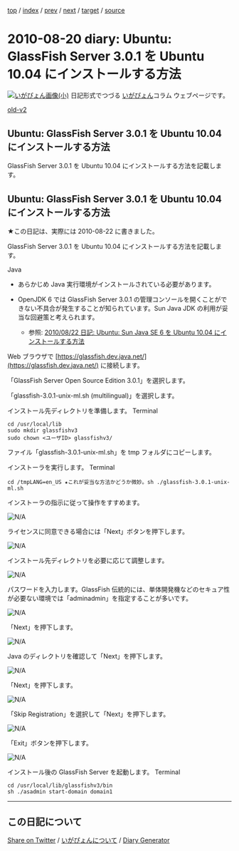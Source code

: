[top](https://igapyon.github.io/diary/) 
 / [index](https://igapyon.github.io/diary/2010/index.html) 
 / [prev](https://igapyon.github.io/diary/2010/ig100819.html) 
 / [next](https://igapyon.github.io/diary/2010/ig100821.html) 
 / [target](https://igapyon.github.io/diary/2010/ig100820.html) 
 / [source](https://github.com/igapyon/diary/blob/gh-pages/2010/ig100820.html.src.md) 

2010-08-20 diary: Ubuntu: GlassFish Server 3.0.1 を Ubuntu 10.04 にインストールする方法
=====================================================================================================
[![いがぴょん画像(小)](https://igapyon.github.io/diary/images/iga200306s.jpg "いがぴょん")](https://igapyon.github.io/diary/memo/memoigapyon.html) 日記形式でつづる [いがぴょん](https://igapyon.github.io/diary/memo/memoigapyon.html)コラム ウェブページです。

[old-v2](ig100820-orig.html)

## Ubuntu: GlassFish Server 3.0.1 を Ubuntu 10.04 にインストールする方法

GlassFish Server 3.0.1 を Ubuntu 10.04 にインストールする方法を記載します。


## Ubuntu: GlassFish Server 3.0.1 を Ubuntu 10.04 にインストールする方法

★この日記は、実際には 2010-08-22 に書きました。

GlassFish Server 3.0.1 を Ubuntu 10.04 にインストールする方法を記載します。

Java

* あらかじめ Java 実行環境がインストールされている必要があります。
  
* OpenJDK 6 では GlassFish Server 3.0.1 の管理コンソールを開くことができない不具合が発生することが知られています。Sun
  Java JDK の利用が妥当な回避策と考えられます。
  
  * 参照: [2010/08/22 日記: Ubuntu: Sun Java SE 6 を Ubuntu 10.04 にインストールする方法](ig100822.html)
  

Web ブラウザで [https://glassfish.dev.java.net/](https://glassfish.dev.java.net/) に接続します。

「GlassFish Server Open Source Edition 3.0.1」を選択します。

「glassfish-3.0.1-unix-ml.sh (multilingual)」を選択します。

インストール先ディレクトリを準備します。
Terminal

      
```
cd /usr/local/lib
sudo mkdir glassfishv3
sudo chown <ユーザID> glassfishv3/
```

      

ファイル「glassfish-3.0.1-unix-ml.sh」を tmp フォルダにコピーします。

インストーラを実行します。
Terminal

      
```
cd /tmpLANG=en_US ★これが妥当な方法かどうか微妙。sh ./glassfish-3.0.1-unix-ml.sh
```

      

インストーラの指示に従って操作をすすめます。

![N/A](http://www.igapyon.jp/igapyon/image/diary/2010/20100820ubugf001.png)

ライセンスに同意できる場合には「Next」ボタンを押下します。

![N/A](http://www.igapyon.jp/igapyon/image/diary/2010/20100820ubugf002.png)

インストール先ディレクトリを必要に応じて調整します。

![N/A](http://www.igapyon.jp/igapyon/image/diary/2010/20100820ubugf003.png)

パスワードを入力します。GlassFish 伝統的には、単体開発機などのセキュア性が必要ない環境では「adminadmin」を指定することが多いです。

![N/A](http://www.igapyon.jp/igapyon/image/diary/2010/20100820ubugf004.png)

「Next」を押下します。

![N/A](http://www.igapyon.jp/igapyon/image/diary/2010/20100820ubugf005.png)

Java のディレクトリを確認して「Next」を押下します。

![N/A](http://www.igapyon.jp/igapyon/image/diary/2010/20100820ubugf006.png)

「Next」を押下します。

![N/A](http://www.igapyon.jp/igapyon/image/diary/2010/20100820ubugf007.png)

「Skip Registration」を選択して「Next」を押下します。

![N/A](http://www.igapyon.jp/igapyon/image/diary/2010/20100820ubugf008.png)

「Exit」ボタンを押下します。

![N/A](http://www.igapyon.jp/igapyon/image/diary/2010/20100820ubugf009.png)

インストール後の GlassFish Server を起動します。
Terminal

      
```
cd /usr/local/lib/glassfishv3/bin
sh ./asadmin start-domain domain1
```

----------------------------------------------------------------------------------------------------

## この日記について

[Share on Twitter](https://twitter.com/intent/tweet?hashtags=igapyon%2Cdiary%2C%E3%81%84%E3%81%8C%E3%81%B4%E3%82%87%E3%82%93&text=Ubuntu%3A+GlassFish+Server+3.0.1+%E3%82%92+Ubuntu+10.04+%E3%81%AB%E3%82%A4%E3%83%B3%E3%82%B9%E3%83%88%E3%83%BC%E3%83%AB%E3%81%99%E3%82%8B%E6%96%B9%E6%B3%95&url=https%3A%2F%2Figapyon.github.io%2Fdiary%2F2010%2Fig100820.html) / [いがぴょんについて](https://igapyon.github.io/diary/memo/memoigapyon.html) / [Diary Generator](https://github.com/igapyon/igapyonv3)
